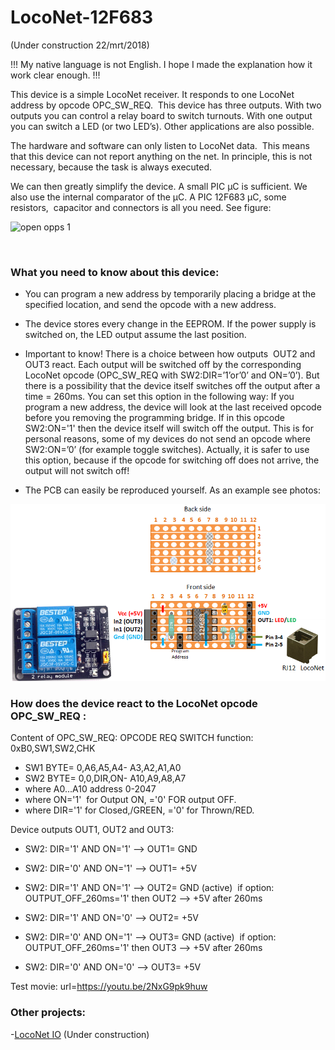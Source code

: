 # LocoNet-12F683

(Under construction 22/mrt/2018)

!!! My native language is not English. I hope I made the explanation how it work clear enough. !!!

This device is a simple LocoNet receiver. It responds to one LocoNet address by opcode OPC_SW_REQ.  This device has three outputs. With two outputs you can control a relay board to switch turnouts. With one output you can switch a LED (or two LED’s). Other applications are also possible.

The hardware and software can only listen to LocoNet data.  This means that this device can not report anything on the net. In principle, this is not necessary, because the task is always executed.

We can then greatly simplify the device. A small PIC µC is sufficient. We also use the internal comparator of the µC. A PIC 12F683 µC, some resistors,  capacitor and connectors is all you need. See figure:

<img alt="open opps 1" src=https://github.com/GeertGiebens/LocoNet-12F683/blob/master/LocoNet%20OUT%20with%20PIC%2012F683%20%C2%B5C.png>

 

### What you need to know about this device:

- You can program a new address by temporarily placing a bridge at the specified location, and send the opcode with a new address.

- The device stores every change in the EEPROM. If the power supply is switched on, the LED output assume the last position.

- Important to know! There is a choice between how outputs  OUT2 and OUT3 react. Each output will be switched off by the corresponding LocoNet opcode (OPC_SW_REQ with SW2:DIR=’1’or’0’ and ON=’0’). But there is a possibility that the device itself switches off the output after a time = 260ms. You can set this option in the following way: If you program a new address, the device will look at the last received opcode before you removing the programming bridge. If in this opcode SW2:ON='1' then the device itself will switch off the output. This is for personal reasons, some of my devices do not send an opcode where SW2:ON=’0’ (for example toggle switches). Actually, it is safer to use this option, because if the opcode for switching off does not arrive, the output will not switch off!

- The PCB can easily be reproduced yourself. As an example see photos:

<img alt="open opps 1" src=https://github.com/GeertGiebens/LocoNet-12F683/blob/master/strokenprintje%20LocoNet%2012F683.png>


### How does the device react to the LocoNet opcode OPC_SW_REQ :

Content of OPC_SW_REQ: OPCODE REQ SWITCH function: 0xB0,SW1,SW2,CHK
- SW1 BYTE= 0,A6,A5,A4- A3,A2,A1,A0
- SW2 BYTE= 0,0,DIR,ON- A10,A9,A8,A7
- where A0...A10 address 0-2047
- where ON='1'  for Output ON, ='0' FOR output OFF.
- where DIR='1' for Closed,/GREEN, ='0' for Thrown/RED.
         
 
 Device outputs OUT1, OUT2 and OUT3:
 
- SW2: DIR='1' AND ON='1' --> OUT1= GND
- SW2: DIR='0' AND ON='1' --> OUT1= +5V


- SW2: DIR='1' AND ON='1' --> OUT2= GND (active)  if option: OUTPUT_OFF_260ms='1' then OUT2 --> +5V after 260ms
- SW2: DIR='1' AND ON='0' --> OUT2= +5V
- SW2: DIR='0' AND ON='1' --> OUT3= GND (active)  if option: OUTPUT_OFF_260ms='1' then OUT3 --> +5V after 260ms
- SW2: DIR='0' AND ON='0' --> OUT3= +5V


Test movie: url=https://youtu.be/2NxG9pk9huw 

### Other projects:

-[LocoNet IO](https://github.com/GeertGiebens/LocoNet_IO) (Under construction)
